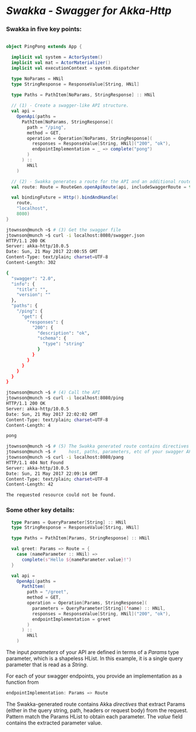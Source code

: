 # _Swakka - Swagger for Akka-Http_

### Swakka in five key points:
```scala
	
object PingPong extends App {

  implicit val system = ActorSystem()
  implicit val mat = ActorMaterializer()
  implicit val executionContext = system.dispatcher

  type NoParams = HNil
  type StringResponse = ResponseValue[String, HNil]

  type Paths = PathItem[NoParams, StringResponse] :: HNil
  
  // (1) - Create a swagger-like API structure.
  val api =
    OpenApi(paths =
      PathItem[NoParams, StringResponse](
        path = "/ping",
        method = GET,
        operation = Operation[NoParams, StringResponse](
          responses = ResponseValue[String, HNil]("200", "ok"),
          endpointImplementation = _ => complete("pong")
        )
      ) ::
        HNil
    )

  // (2) - Swakka generates a route for the API and an additional route for the swagger.json.
  val route: Route = RouteGen.openApiRoute(api, includeSwaggerRoute = true)

  val bindingFuture = Http().bindAndHandle(
    route,
    "localhost",
    8080)
}
```

```bash
jtownson@munch ~$ # (3) Get the swagger file
jtownson@munch ~$ curl -i localhost:8080/swagger.json
HTTP/1.1 200 OK
Server: akka-http/10.0.5
Date: Sun, 21 May 2017 22:00:55 GMT
Content-Type: text/plain; charset=UTF-8
Content-Length: 302

{
  "swagger": "2.0",
  "info": {
    "title": "",
    "version": ""
  },
  "paths": {
    "/ping": {
      "get": {
        "responses": {
          "200": {
            "description": "ok",
            "schema": {
              "type": "string"
            }
          }
        }
      }
    }
  }
}

jtownson@munch ~$ # (4) Call the API
jtownson@munch ~$ curl -i localhost:8080/ping
HTTP/1.1 200 OK
Server: akka-http/10.0.5
Date: Sun, 21 May 2017 22:02:02 GMT
Content-Type: text/plain; charset=UTF-8
Content-Length: 4

pong

jtownson@munch ~$ # (5) The Swakka generated route contains directives that match the 
jtownson@munch ~$ #     host, paths, parameters, etc of your swagger API definition.
jtownson@munch ~$ curl -i localhost:8080/pang
HTTP/1.1 404 Not Found
Server: akka-http/10.0.5
Date: Sun, 21 May 2017 22:09:14 GMT
Content-Type: text/plain; charset=UTF-8
Content-Length: 42

The requested resource could not be found.
```

### Some other key details:

```scala
  type Params = QueryParameter[String] :: HNil
  type StringResponse = ResponseValue[String, HNil]

  type Paths = PathItem[Params, StringResponse] :: HNil

  val greet: Params => Route = {
    case (nameParameter :: HNil) =>
      complete(s"Hello ${nameParameter.value}!")
  }

  val api =
    OpenApi(paths =
      PathItem(
        path = "/greet",
        method = GET,
        operation = Operation[Params, StringResponse](
          parameters = QueryParameter[String]('name) :: HNil,
          responses = ResponseValue[String, HNil]("200", "ok"),
          endpointImplementation = greet
        )
      ) ::
        HNil
    )
```
The input *parameters* of your API are defined in terms of a _Params_ type parameter, which is 
a shapeless HList. In this example, it is a single query parameter that is read as a _String_.

For each of your swagger endpoints, you provide an implementation as a function from
```scala
endpointImplementation: Params => Route
```
The Swakka-generated route contains Akka _directives_ that extract Params 
(either in the query string, path, headers or request body) from the request. 
Pattern match the Params HList to obtain each parameter.
The _value_ field contains the extracted parameter value.
